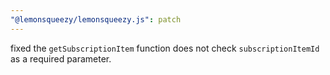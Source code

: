 ```yaml
---
"@lemonsqueezy/lemonsqueezy.js": patch
---
```


fixed the `getSubscriptionItem` function does not check `subscriptionItemId` as a required parameter.
